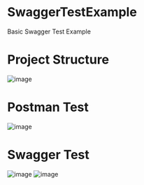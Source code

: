 # SwaggerTestExample
 Basic Swagger Test Example

# Project Structure
![image](https://user-images.githubusercontent.com/41667882/143197429-42672cbb-2000-4e77-8fa7-b30facfbbe64.png)

# Postman Test
![image](https://user-images.githubusercontent.com/41667882/143197609-64562730-7b7e-4db2-b96d-42df89261a8c.png)

# Swagger Test
![image](https://user-images.githubusercontent.com/41667882/143197692-86ba7ae7-e401-4173-a0a6-3974c31795dd.png)
![image](https://user-images.githubusercontent.com/41667882/143197713-7eb6c56a-35e9-41f4-a71e-4d4398389f99.png)
